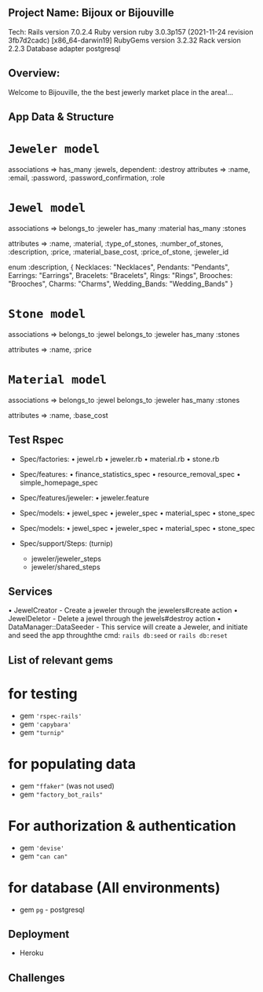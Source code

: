 ## Project Name: Bijoux or Bijouville

Tech:
Rails version             7.0.2.4
Ruby version              ruby 3.0.3p157 (2021-11-24 revision 3fb7d2cadc) [x86_64-darwin19]
RubyGems version          3.2.32
Rack version              2.2.3
Database adapter          postgresql

## Overview:
Welcome to Bijouville, the the best jewerly market place in the area!...

## App Data & Structure

`Jeweler model`
=============
associations    =>    has_many :jewels, dependent: :destroy
attributes      =>    :name, :email, :password, :password_confirmation, :role

`Jewel model`
===========
associations    =>    belongs_to :jeweler
											has_many :material
                      has_many :stones

attributes      =>    :name, :material, :type_of_stones, :number_of_stones, :description, :price, :material_base_cost, :price_of_stone, :jeweler_id

enum :description, { Necklaces: "Necklaces", Pendants: "Pendants", Earrings: "Earrings", Bracelets: "Bracelets", Rings: "Rings", Brooches: "Brooches", Charms: "Charms", Wedding_Bands: "Wedding_Bands" }

`Stone model`
===========
associations    =>    belongs_to :jewel
											belongs_to :jeweler
                      has_many :stones

attributes      =>    :name, :price

`Material model`
===========
associations    =>    belongs_to :jewel
											belongs_to :jeweler
                      has_many :stones

attributes      =>    :name, :base_cost

## Test Rspec

- Spec/factories:
   • jewel.rb
   • jeweler.rb
   • material.rb
   • stone.rb

- Spec/features:
  • finance_statistics_spec
  • resource_removal_spec
  • simple_homepage_spec

- Spec/features/jeweler:
  • jeweler.feature

- Spec/models:
  • jewel_spec
  • jeweler_spec
  • material_spec
  • stone_spec

- Spec/models:
  • jewel_spec
  • jeweler_spec
  • material_spec
  • stone_spec

- Spec/support/Steps:  (turnip)
  - jeweler/jeweler_steps
  - jeweler/shared_steps


## Services

• JewelCreator  - Create a jeweler through the jewelers#create action
• JewelDeletor  - Delete a jewel through the jewels#destroy action
• DataManager::DataSeeder - This service will create a Jeweler, and initiate and seed the app throughthe cmd: `rails db:seed` or `rails db:reset`


## List of relevant gems

# for testing
* gem `'rspec-rails'`
* gem `'capybara'`
* gem `"turnip"`

# for populating data
* gem `"ffaker"` (was not used)
* gem `"factory_bot_rails"`

# For authorization & authentication
* gem `'devise'`
* gem `"can can"`

# for database (All environments)
* gem `pg` - postgresql

## Deployment
* Heroku

## Challenges
